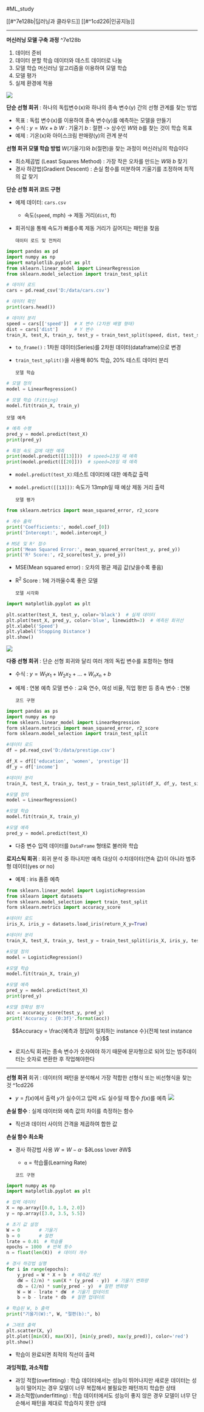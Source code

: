 #ML_study 

[[#^7e128b|딥러닝과 클라우드]]
[[#^1cd226|인공지능]]


---



**머신러닝 모델 구축 과정** ^7e128b
1. 데이터 준비
2. 데이터 분할
	학습 데이터와 데스트 데이터로 나눔
3. 모델 학습
	머신러닝 알고리즘을 이용하여 모델 학습
4. 모델 평가
5. 실제 환경에 적용


![](https://i.imgur.com/0nfEXEG.png)




**단순 선형 회귀**
: 하나의 독립변수(x)와 하나의 종속 변수(y) 간의 선형 관계를 찾는 방법
- 목표 : 독립 변수(x)를 이용하여 종속 변수(y)를 예측하는 모델을 만들기
- 수식 : $y = Wx + b$
	$W$ : 기울기
	$b$ : 절편
	-> 상수인 $W$와 $b$를 찾는 것이 학습 목표
- 예제 : 기온(x)와 아이스크림 판매량(y)의 관계 분석



**선형 회귀 모델 학습 방법**
$W$(기울기)와 $b$(절편)을 찾는 과정이 머신러닝의 학습이다
- 최소제곱법 (Least Squares Method) : 가장 작은 오차를 만드는 $W$와 $b$ 찾기
- 경사 하강법(Gradient Descent) : 손실 함수를 미분하여 기울기를 조정하며 최적의 값 찾기



**단순 선형 회귀 코드 구현**
- 예제 데이터: `cars.csv`
    - 속도(`speed`, mph) → 제동 거리(`dist`, ft)
- 회귀식을 통해 속도가 빠를수록 제동 거리가 길어지는 패턴을 찾음

	`데이터 로드 및 전처리`
```python
import pandas as pd
import numpy as np
import matplotlib.pyplot as plt
from sklearn.linear_model import LinearRegression
from sklearn.model_selection import train_test_split

# 데이터 로드
cars = pd.read_csv('D:/data/cars.csv')

# 데이터 확인
print(cars.head())

# 데이터 분리
speed = cars[['speed']]  # X 변수 (2차원 배열 형태)
dist = cars['dist']      # Y 변수
train_X, test_X, train_y, test_y = train_test_split(speed, dist, test_size=0.2, random_state=123)
```
- `to_frame()` : 1차원 데이터(Series)를 2차원 데이터(dataframe)으로 변경
- `train_test_split()`을 사용해 80% 학습, 20% 테스트 데이터 분리


	`모델 학습`
```python
# 모델 정의
model = LinearRegression()

# 모델 학습 (Fitting)
model.fit(train_X, train_y)
```


	모델 예측
```python
# 예측 수행
pred_y = model.predict(test_X)
print(pred_y)

# 특정 속도 값에 대한 예측
print(model.predict([[13]]))  # speed=13일 때 예측
print(model.predict([[20]]))  # speed=20일 때 예측
```
- `model.predict(test_X)`:테스트 데이터에 대한 예측값 출력
- `model.predict([[13]])`: 속도가 13mph일 때 예상 제동 거리 출력


	`모델 평가`
```python
from sklearn.metrics import mean_squared_error, r2_score

# 계수 출력
print('Coefficients:', model.coef_[0])
print('Intercept:', model.intercept_)

# MSE 및 R² 점수
print('Mean Squared Error:', mean_squared_error(test_y, pred_y))
print('R² Score:', r2_score(test_y, pred_y))
```
- MSE(Mean squared error) : 오차의 평균 제곱 값(낮을수록 좋음)
- R$^2$ Score : 1에 가까울수록 좋은 모델


	`모델 시각화`
```python
import matplotlib.pyplot as plt

plt.scatter(test_X, test_y, color='black')  # 실제 데이터
plt.plot(test_X, pred_y, color='blue', linewidth=3)  # 예측된 회귀선
plt.xlabel('Speed')
plt.ylabel('Stopping Distance')
plt.show()
```
![](https://i.imgur.com/rVXGBRh.png)





**다중 선형 회귀**
: 단순 선형 회귀와 달리 여러 개의 독립 변수를 포함하는 형태
- 수식 : $y = W_1x_1 + W_2x_2 + ... + W_nx_n + b$
- 예제 : 연봉 예측 모델
	변수 : 교육 연수, 여성 비율, 직업 평판 등
	종속 변수 : 연봉

	`코드 구현`
```python
import pandas as ps
import numpy as np
from sklearn.linear_model import LinearRegression
form sklearn.metrics import mean_squared_error, r2_score
form sklearn.model_selection import train_test_split

#데이터 로드
df = pd.read_csv('D:/data/prestige.csv')

df_X = df[['education', 'women', 'prestige']]
df_y = df['income']

#데이터 분리
train_X, test_X, train_y, test_y = train_test_split(df_X, df_y, test_size=0.2, random_state=123)

#모델 정의
model = LinearRegression()

#모델 학습
model.fit(train_X, train_y)

#모델 예측
pred_y = model.predict(test_X)
```
- 다중 변수 입력 데이터를 `DataFrame` 형태로 불러와 학습




**로지스틱 회귀**
: 회귀 분석 중 하나지만 예측 대상이 수치데이터(연속 값)이 아니라 범주형 데이터(yes or no)
- 예제 : iris 품종 예측

```python
from sklearn.linear_model import LogisticRegression
from sklearn import datasets
form sklearn.model_selection import train_test_split
form sklearn.metrics import accuracy_score

#데이터 로드
iris_X, iris_y = datasets.load_iris(return_X_y=True)

#데이터 분리
train_X, test_X, train_y, test_y = train_test_split(iris_X, iris_y, test_size=0.3, random_state=1234)

#모델 정의
model = LogisticRegression()

#모델 학습
model.fit(train_X, train_y)

#모델 예측
pred_y = medel.predict(test_X)
print(pred_y)

#모델 정확성 평가
acc = accuracy_score(test_y, pred_y)
print('Accuracy : {0:3f}'.format(acc))
```

$$Accuracy = \frac{예측과 정답이 일치하는 instance 수}{전체 test instance 수}$$
- 로지스틱 회귀는 종속 변수가 숫자여야 하기 때문에 문자형으로 되어 있는 범주데이터는 숫자로 변환한 후 작업해야한다



---


**선형 회귀**
회귀 : 데이터의 패턴을 분석해서 가장 적합한 선형식 또는 비선형식을 찾는 것 ^1cd226
- $y = f(x)$에서 출력 $y$가 실수이고 입력 $x$도 실수일 때 함수 $f(x)$를 예측
![](https://i.imgur.com/0bACerg.png)


**손실 함수**
: 실제 데이터와 예측 값의 차이를 측정하는 함수
- 직선과 데이터 사이의 간격을 제곱하여 합한 값


**손실 함수 최소화**
- 경사 하강법 사용
	$W=W−α⋅$ $∂Loss \over ∂W$
	- `α` = 학습률(Learning Rate)

	`코드 구현`
```python
import numpy as np
import matplotlib.pyplot as plt 

# 입력 데이터
X = np.array([0.0, 1.0, 2.0])
y = np.array([3.0, 3.5, 5.5])

# 초기 값 설정
W = 0       # 기울기
b = 0       # 절편
lrate = 0.01  # 학습률
epochs = 1000  # 반복 횟수
n = float(len(X))  # 데이터 개수

# 경사 하강법 실행
for i in range(epochs): 
    y_pred = W * X + b  # 예측값 계산
    dW = (2/n) * sum(X * (y_pred - y))  # 기울기 변화량
    db = (2/n) * sum(y_pred - y)  # 절편 변화량
    W = W - lrate * dW  # 기울기 업데이트
    b = b - lrate * db  # 절편 업데이트

# 학습된 W, b 출력
print("기울기(W):", W, "절편(b):", b)

# 그래프 출력
plt.scatter(X, y)
plt.plot([min(X), max(X)], [min(y_pred), max(y_pred)], color='red')
plt.show()
```
- 학습이 완료되면 최적의 직선이 출력



**과잉적합, 과소적합**
- 과잉 적합(overfitting)
	: 학습 데이터에서는 성능이 뛰어나지만 새로운 데이터는 성능이 떨어지는 경우
	모델이 너무 복잡해서 불필요한 패턴까지 학습한 상태
- 과소적합(underfitting)
	: 학습 데이터에서도 성능이 좋지 않은 경우
	모델이 너무 단순해서 패턴을 제대로 학습하지 못한 상태



